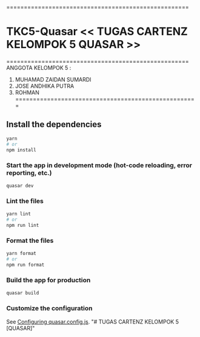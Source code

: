 ====================================================
# TKC5-Quasar << TUGAS CARTENZ KELOMPOK 5 QUASAR >>
====================================================
ANGGOTA KELOMPOK 5 :

1. MUHAMAD ZAIDAN SUMARDI
2. JOSE ANDHIKA PUTRA
3. ROHMAN
====================================================
## Install the dependencies
```bash
yarn
# or
npm install
```

### Start the app in development mode (hot-code reloading, error reporting, etc.)
```bash
quasar dev
```


### Lint the files
```bash
yarn lint
# or
npm run lint
```


### Format the files
```bash
yarn format
# or
npm run format
```



### Build the app for production
```bash
quasar build
```

### Customize the configuration
See [Configuring quasar.config.js](https://v2.quasar.dev/quasar-cli-vite/quasar-config-js).
"# TUGAS CARTENZ KELOMPOK 5 [QUASAR]" 
